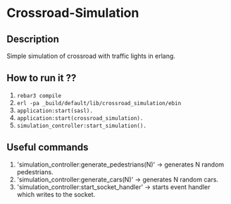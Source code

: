 # Crossroad-Simulation
## Description
Simple simulation of crossroad with traffic lights in erlang.

## How to run it ??
1. `rebar3 compile`
2. `erl -pa _build/default/lib/crossroad_simulation/ebin`
3. `application:start(sasl).`
4. `application:start(crossroad_simulation).`
5. `simulation_controller:start_simulation().`

## Useful commands ##
1. 'simulation_controller:generate_pedestrians(N)' -> generates N random pedestrians.
2. 'simulation_controller:generate_cars(N)' -> generates N random cars.
3. 'simulation_controller:start_socket_handler' -> starts event handler which writes to the socket.
